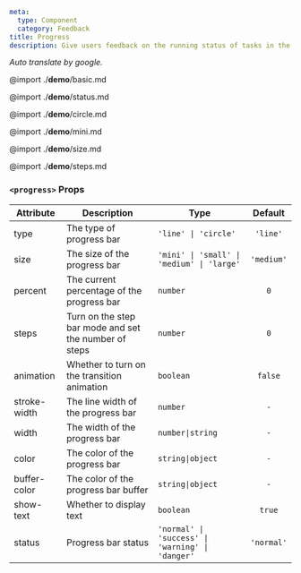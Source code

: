 ```yaml
meta:
  type: Component
  category: Feedback
title: Progress
description: Give users feedback on the running status of tasks in the current system execution, which is mostly used in scenes that run for a period of time, effectively reducing the anxiety of users during waiting.
```

*Auto translate by google.*

@import ./__demo__/basic.md

@import ./__demo__/status.md

@import ./__demo__/circle.md

@import ./__demo__/mini.md

@import ./__demo__/size.md

@import ./__demo__/steps.md


### `<progress>` Props

|Attribute|Description|Type|Default|
|---|---|---|:---:|
|type|The type of progress bar|`'line' \| 'circle'`|`'line'`|
|size|The size of the progress bar|`'mini' \| 'small' \| 'medium' \| 'large'`|`'medium'`|
|percent|The current percentage of the progress bar|`number`|`0`|
|steps|Turn on the step bar mode and set the number of steps|`number`|`0`|
|animation|Whether to turn on the transition animation|`boolean`|`false`|
|stroke-width|The line width of the progress bar|`number`|`-`|
|width|The width of the progress bar|`number\|string`|`-`|
|color|The color of the progress bar|`string\|object`|`-`|
|buffer-color|The color of the progress bar buffer|`string\|object`|`-`|
|show-text|Whether to display text|`boolean`|`true`|
|status|Progress bar status|`'normal' \| 'success' \| 'warning' \| 'danger'`|`'normal'`|


